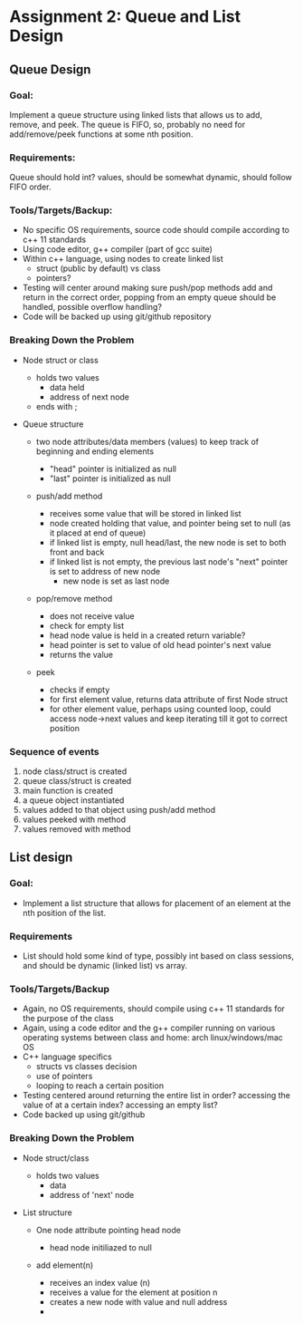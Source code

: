 # Assignment 2: Queue and List Design

## Queue Design

### Goal: 

Implement a queue structure using linked lists that allows us to add, remove, and peek. The queue is FIFO, so, probably no need for add/remove/peek functions at some nth position.

### Requirements: 

Queue should hold int? values, should be somewhat dynamic, should follow FIFO order.

### Tools/Targets/Backup:

- No specific OS requirements, source code should compile according to c++ 11 standards
- Using code editor, g++ compiler (part of gcc suite)
- Within c++ language, using nodes to create linked list
	* struct (public by default) vs class
	* pointers?
- Testing will center around making sure push/pop methods add and return in the correct order, popping from an empty queue should be handled, possible overflow handling? 
- Code will be backed up using git/github repository

### Breaking Down the Problem

- Node struct or class
	* holds two values
		- data held
		- address of next node
	* ends with ;

- Queue structure
	* two node attributes/data members (values) to keep track of beginning and ending elements
		- "head" pointer is initialized as null
		- "last" pointer is initialized as null

	* push/add method
		- receives some value that will be stored in linked list
		- node created holding that value, and pointer being set to null (as it placed at end of queue)
		- if linked list is empty, null head/last, the new node is set to both front and back
		- if linked list is not empty, the previous last node's "next" pointer is set to address of new node
			* new node is set as last node
	
	* pop/remove method
		- does not receive value
		- check for empty list
		- head node value is held in a created return variable?
		- head pointer is set to value of old head pointer's next value
		- returns the value

	* peek
		- checks if empty
		- for first element value, returns data attribute of first Node struct
		- for other element value, perhaps using counted loop, could access node->next values and keep iterating till it got to correct position

### Sequence of events

1. node class/struct is created
2. queue class/struct is created
3. main function is created
4. a queue object instantiated
5. values added to that object using push/add method
6. values peeked with method
7. values removed with method


## List design

### Goal:

- Implement a list structure that allows for placement of an element at the nth position of the list. 

### Requirements

- List should hold some kind of type, possibly int based on class sessions, and should be dynamic (linked list) vs array.

### Tools/Targets/Backup

- Again, no OS requirements, should compile using c++ 11 standards for the purpose of the class
- Again, using a code editor and the g++ compiler running on various operating systems between class and home: arch linux/windows/mac OS
- C++ language specifics
	* structs vs classes decision
	* use of pointers
	* looping to reach a certain position
- Testing centered around returning the entire list in order? accessing the value of at a certain index? accessing an empty list?
- Code backed up using git/github
		
### Breaking Down the Problem

- Node struct/class
	* holds two values
		- data
		- address of 'next' node

- List structure
	* One node attribute pointing head node
		- head node initiliazed to null
	
	* add element(n)
		- receives an index value (n)
		- receives a value for the element at position n
		- creates a new node with value and null address
		- 
